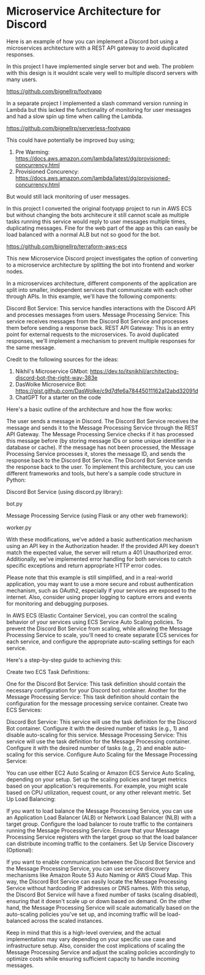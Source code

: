 # Microservice Architecture for Discord

Here is an example of how you can implement a Discord bot using a microservices architecture with a REST API gateway to avoid duplicated responses.

In this project I have implemented single server bot and web. The problem with this design is it wouldnt scale very well to multiple discord servers with many users.

https://github.com/bignellrp/footyapp

In a separate project I implemented a slash command version running in Lambda but this lacked the functionality of monitoring for user messages and had a slow spin up time when calling the Lambda.

https://github.com/bignellrp/serverless-footyapp

This could have potentially be improved buy using;

1. Pre Warming: https://docs.aws.amazon.com/lambda/latest/dg/provisioned-concurrency.html
2. Provisioned Concurency: https://docs.aws.amazon.com/lambda/latest/dg/provisioned-concurrency.html

But would still lack monitoring of user messages.

In this project I converted the original footyapp project to run in AWS ECS but without changing the bots architecure it still cannot scale as multiple tasks running this service would reply to user messages multiple times, duplicating messages.  Fine for the web part of the app as this can easily be load balanced with a normal ALB but not so good for the bot.

https://github.com/bignellrp/terraform-aws-ecs

This new Microservice Discord project investigates the option of converting to a microservice architecture by splitting the bot into frontend and worker nodes.

In a microservices architecture, different components of the application are split into smaller, independent services that communicate with each other through APIs. In this example, we'll have the following components:

Discord Bot Service: This service handles interactions with the Discord API and processes messages from users.
Message Processing Service: This service receives messages from the Discord Bot Service and processes them before sending a response back.
REST API Gateway: This is an entry point for external requests to the microservices.
To avoid duplicated responses, we'll implement a mechanism to prevent multiple responses for the same message.

Credit to the following sources for the ideas:

1. Nikhil's Microservice GMbot: https://dev.to/itsnikhil/architecting-discord-bot-the-right-way-383e
2. DasWolke Microservice Bot: https://gist.github.com/DasWolke/c9d7dfe6a78445011162a12abd32091d
3. ChatGPT for a starter on the code

Here's a basic outline of the architecture and how the flow works:

The user sends a message in Discord.
The Discord Bot Service receives the message and sends it to the Message Processing Service through the REST API Gateway.
The Message Processing Service checks if it has processed this message before (by storing message IDs or some unique identifier in a database or cache).
If the message has not been processed, the Message Processing Service processes it, stores the message ID, and sends the response back to the Discord Bot Service.
The Discord Bot Service sends the response back to the user.
To implement this architecture, you can use different frameworks and tools, but here's a sample code structure in Python:

Discord Bot Service (using discord.py library):

bot.py

Message Processing Service (using Flask or any other web framework):

worker.py

With these modifications, we've added a basic authentication mechanism using an API key in the Authorization header. If the provided API key doesn't match the expected value, the server will return a 401 Unauthorized error. Additionally, we've implemented error handling for both services to catch specific exceptions and return appropriate HTTP error codes.

Please note that this example is still simplified, and in a real-world application, you may want to use a more secure and robust authentication mechanism, such as OAuth2, especially if your services are exposed to the internet. Also, consider using proper logging to capture errors and events for monitoring and debugging purposes.

In AWS ECS (Elastic Container Service), you can control the scaling behavior of your services using ECS Service Auto Scaling policies. To prevent the Discord Bot Service from scaling, while allowing the Message Processing Service to scale, you'll need to create separate ECS services for each service, and configure the appropriate auto-scaling settings for each service.

Here's a step-by-step guide to achieving this:

Create two ECS Task Definitions:

One for the Discord Bot Service: This task definition should contain the necessary configuration for your Discord bot container.
Another for the Message Processing Service: This task definition should contain the configuration for the message processing service container.
Create two ECS Services:

Discord Bot Service: This service will use the task definition for the Discord Bot container. Configure it with the desired number of tasks (e.g., 1) and disable auto-scaling for this service.
Message Processing Service: This service will use the task definition for the Message Processing container. Configure it with the desired number of tasks (e.g., 2) and enable auto-scaling for this service.
Configure Auto Scaling for the Message Processing Service:

You can use either EC2 Auto Scaling or Amazon ECS Service Auto Scaling, depending on your setup.
Set up the scaling policies and target metrics based on your application's requirements. For example, you might scale based on CPU utilization, request count, or any other relevant metric.
Set Up Load Balancing:

If you want to load balance the Message Processing Service, you can use an Application Load Balancer (ALB) or Network Load Balancer (NLB) with a target group.
Configure the load balancer to route traffic to the containers running the Message Processing Service.
Ensure that your Message Processing Service registers with the target group so that the load balancer can distribute incoming traffic to the containers.
Set Up Service Discovery (Optional):

If you want to enable communication between the Discord Bot Service and the Message Processing Service, you can use service discovery mechanisms like Amazon Route 53 Auto Naming or AWS Cloud Map. This way, the Discord Bot Service can easily locate the Message Processing Service without hardcoding IP addresses or DNS names.
With this setup, the Discord Bot Service will have a fixed number of tasks (scaling disabled), ensuring that it doesn't scale up or down based on demand. On the other hand, the Message Processing Service will scale automatically based on the auto-scaling policies you've set up, and incoming traffic will be load-balanced across the scaled instances.

Keep in mind that this is a high-level overview, and the actual implementation may vary depending on your specific use case and infrastructure setup. Also, consider the cost implications of scaling the Message Processing Service and adjust the scaling policies accordingly to optimize costs while ensuring sufficient capacity to handle incoming messages.
